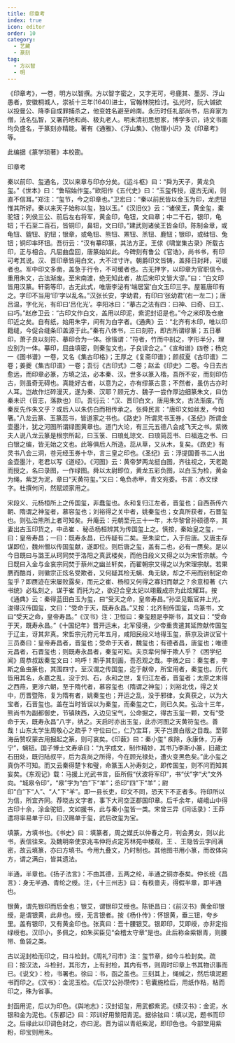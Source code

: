 ```yaml
---
title: 印章考
index: true
icon: editor
order: 10
category:
  - 艺藏
  - 篆刻
tag:
  - 方以智
  - 明
---
```


《印章考》，一卷，明方以智撰。方以智字密之，又字无可，号鹿其、墨厉、浮山愚者，安徽桐城人，崇祯十三年(1640)进士，官翰林院检讨。弘光时，阮大铖欲以投曼公、降李自成罪捕杀之，他变姓名避至岭南。永历时任礼部尚书，后弃家为僧，法名弘智，又署药地和尚、极丸老人。明末清初思想家，博学多识，诗文书画均负盛名，于篆刻亦精能。著有《通雅》、《浮山集》、《物理小识》及《印章考》等。  

此编据《篆学琐著》本校勘。  

印章考  

秦以前印、玺通名，汉以来章与印亦分矣。《运斗枢》曰：“舜为天子，黄龙负玺。”《世本》曰：“鲁昭始作玺。”欧阳作《五代史》曰：“玉玺传授，邃古无闻，则直不信耳。”郑注：“玺节，今之印章也。”卫宏曰：“秦以前民皆以金玉为印，龙虎钮惟其所好。秦以来天子始称以玺，独以玉。”《汉旧仪》云：“诸侯王，黄金玺，橐驼钮；列侯三公、前后左右将军，黄金印，龟钮，文曰章；中二千石，银印，龟钮；千石至二百石，皆铜印，鼻钮，文曰印。”建武则诸侯王皆金印。陈制金章，或龟钮、貔钮、豹钮；银章，或龟钮、熊钮、罴钮、羔钮、鹿钮；银印，或硅钮、兔钮；铜印率环钮。吾衍云：“汉有摹印篆，其法方正。王俅《啸堂集古录》所载古印，正与相合。凡屈曲盘回，唐篆始如此。今碑刻有鲁公《官诰》，尚书书，有印可考其说。汉、晋印章皆用白文，大不过寸许。朝爵印文皆铸，盖择日封拜，可缓者也。军中印文多凿，盖急于行令，不可缓者也。古无押字，以印章为官职信令。重用朱文，古法渐废。至宋南渡，绝无知此者，故后宋印文皆大谬。”曰：“白文印皆用汉篆。轩斋等印，古无此式，唯唐李泌有‘端居室’白文玉印三字。屋匾唐印有之。字印不当用‘印’字以乱名。”汉张长安，字幼君，有印曰‘张幼君’(右一左二)；唐吕温，字化光，有印曰‘吕化光’。李阳冰曰：“摹古之法有四：曰神、曰奇、曰工、曰巧。”赵彦卫云：“古印文作白文，盖用以印泥，紫泥封诏是也。”今之米印及仓廒印近之矣。自有纸，始用朱字，间有为白字者。《通典》云：“北齐有木印，唯以印籍缝，今促合缝条印盖源于此。”秦有八体书，三曰刻符，即古所谓缪篆；五日摹印，萧子良以刻符、摹印合为一体。徐锴谓：“符者，竹而中剖之，字形半分，理应别为一体。摹印，屈曲填密，则秦玺文也，子良误合之。”《宣和谱》四卷；杨克一《图书谱》一卷，又名《集古印格》；王厚之《复斋印谱》；颜叔夏《古印谱》二卷；姜夔《集古印谱》一卷；吾衍《古印式》二卷；赵孟《印史》二卷。今日去古愈远，而印章必篆，方填之法，必本秦、汉。世多以篆入楷，吾所不安，而刻印仿古，则虽奇无碍也。真能好古者，以意为之，亦有缪篆古意；不然者，虽仿古亦时人耳。岂故作烂碎漫灭，遂为秦、汉耶？顾元方、魏子一尝作厚边细篆朱文，曰仿秦未识（音志，落款也）印。吾衍云：“汉、晋印白文，唐用朱文，古法渐废。”而秦反先作朱文乎？或后人以朱仿白而相传承之。张舜民言：“唐印文如丝发，今如箸。”八龙云篆、玉篆蕊书，皆道家之书也。《路史》所谓灵书玉券，《圣纪》所谓金壶墨汁，犹之河图所谓绿图黄章也。道门大论，有三元五德八会成飞天之书。紫微夫人说八龙云篆是根宗所起，曰玉箓、曰琅虬琼文、曰琅简蕊书、曰福连之书、曰白银之编，皆无始之文也。此等俱后人所造。蕊从草，又从木，复矣。《路史》有灵书八会三洞，苍元经玉券十华，言三皇之印也。《圣纪》云：浮提国善书二人出金壶墨汁，老君以写《道经》。《河图》云：黄帝梦两龙挺白图，齐往视之，天老跪而授之，名曰录图，一作绿图。舜以太尉即位，黄龙五彩负图，以白玉为检，黄金为绳，紫芝为泥，章曰“天黄符玺。”又曰：龟负赤甲，青文宛委。书言：赤文绿字。杜撰何问，然赋颂家用之。  

宋段义、元杨桓所上之传国玺，非蠢玺也。永和复归江左者，晋玺也；自西燕传六朝、隋谓之神玺者，慕容玺也；刘裕得之关中者，姚秦玺也；女真所获者，石晋玺也。则弘治熊所上者可知矣。升庵云：元朝至元三十一年，木华黎曾孙硕德卒，其妻出古玉印货之，中丞崔 、秘丞杨桓辨其为传国玺上之。慎按，秦始皇之玺，一曰：皇帝寿昌；一曰：既寿永昌，已传疑有二矣。至朱梁亡，入于后唐。又唐主存谋即位，魏州僧以传国玺献，遂即位。则后唐之玺，盖有二也，必有一赝矣。是以今日既曰与潞王从珂同焚于洛阳之真武楼矣，而他日段义又得之以为宋哲宗献。今日既曰入金与金哀宗同焚于蔡州之幽兰轩矣，而翟朝宗又得之以为宋理宗献。若果赝而酷肖，则徽宗正炫名受欺者，又何疑其检无螭、角无缺，却之不用而别制定命玺乎？即赝迹在宋屡败露矣，而元之崔、杨桓又何得之寡妇而献之？余意桓著《六书统》必私刻之，谋于崔 而托为之，欲迎合皇太妃以翊戴成宗为此炫耀耳。按《通典》云：秦得蓝田白玉为玺，曰“受天之命，皇帝寿昌。”孙坚见甄官井上光，浚得汉传国玺，文曰：“受命于天，既寿永昌。”又按：北齐制传国玺，鸟篆书，文曰“受天之命，皇帝寿昌。”《汉书》注：卫恒曰：秦玺题是李斯书，其文曰：“受命于天，既寿永昌。”《十国纪年》晋开运末，北军侵境，少帝重贵遣其延煦献传国玺于辽主，讶其非真。宋哲宗元符元年五月，咸阳民段义地得玉玺，蔡京及讲议官十三员奏曰：皇帝寿昌者，晋玺也；受命于天者，魏玺也；有德者昌，唐玺也；唯德元昌者，石晋玺也；则既寿永昌者，秦玺可知。夫京辈何惮于欺人乎？《困学纪闻》周恭叔跋秦玺文曰：呜呼！斯乎其刻画，吾忍观之哉。李微之曰：秦玺者，李斯之鱼虫篆也，其围四寸。至汉谓之传国玺，迄于献帝，所宝用者，秦玺也。历代皆用其名，永嘉之乱，没于刘、石，永和之世，复归江左者，晋玺者；太原之末得之西燕，更涉六朝，至于隋代者，慕容玺也（隋谓之神玺）；刘裕北伐，得之关中，历晋暨陈，复为隋有者，姚秦玺也；开运之乱，没于邪律，女真获之，以为大宝者，石晋玺也。盖在当时皆误以为秦玺，而秦玺之亡，则已久矣。弘治十三年，熊尚书为副都御史，节镇陕西，入边见宝气，公命掘之，得古玉玺一颗，文有“受命于天，既寿永昌”八字，纳之。天启时亦出玉玺，此亦河图之天黄符玺也。善哉！山东太学生周敬心之疏乎？守位曰仁，仁乃宝耳，天子岂畏白版之目哉。至郭海岳赞叹蒙古用掘起之篆，则可哀矣。《印薮》曰：秦小玺“ 疾除，永康休，万寿宁”，螭钮。国子博士文寿承曰：“九字成文，制作精妙，其书乃李斯小篆，旧藏沈石田处，既归陆叔平，后为袁尚之所得，今在顾光禄处，遭火变黑色矣。”此小玺之真伪不可知。而又云秦得楚卞和璧，命篆玉人孙寿刻之，即传国玺，则不问而知其妄矣。《东观记》载：马援上光武书言，臣所假“伏波将军印”，书“伏”字“犬”文外向。“城皋令印”，“皋”字为“白”下“羊”；丞印“四”下“羊”；尉印“白”下“人”、“人”下“羊”。即一县长吏，印文不同，恐天下不正者多。符印所以为信，所宜齐同。荐晓古文字者，事下大司空正郡国印章。后千余年，嵯峨山中得古印十余，涂金驼钮，文如援书，此与秦小玺皆一类。宋曾三异《同话录》：王莽遣将率易单于印，曰汉赐单于玺，武后改玺为宝。  

填篆，方填书也。《书史》曰：填篆者，周之媒氏以仲春之月，判会男女，则以此书，表信往来。及魏明帝使京兆韦仲将点定芳林苑中楼观，王 、王隐皆云字间满密，故云填篆，亦曰方填书。今用九叠文，乃时制也。其他图书用小篆，而改体向方，谓之满白，皆其遗法。  

半通，半章也。《扬子法言》：不由其德，五两之纶，半通之铜亦泰矣。仲长统《昌言》：身无半通、青纶之绶。注，《十三州志》曰：有秩啬夫，得假半章，即半通也。  

银黄，谓先银印而后金也；银艾，谓银印艾绶也。陈钜昌曰：《前汉书》黄金印银绶，是谓银黄，此非也。绶，无言银者。按《杨仆传》：怀银黄，垂三钮，夸乡里。盖有银印，又有黄金印也。张真曰：吾十腰银艾。银即印，艾即绶，亦非定指绿绶也。汉印小，多佩之，如朱买臣见“会稽太守章”是也。此后称金紫银青，则腰带、鱼袋之类。  

古以泥封检而印之，曰斗检封。《周礼?司市》注：玺节章，如今斗检封矣。疏曰：按汉法，斗检封，其形方，上有封检，其内有书，则周时印章上书其物识事而已。《说文》：检，书署也。徐曰：书，函之盖也。三刻其上，绳缄之，然后填泥题书而印之。《汉书》：金泥玉检。《后汉?公孙瓒传》：皂囊施检后，用纸作粘，粘而印之，殊为省事。  

封函用泥，后以为印色。《舆地志》：汉封诏玺，用武都紫泥。《续汉书》：金泥，水银和金为泥也。《东都记》曰：邓训好用黎阳青泥。据徐铉曰：填以泥，题书而印之。后缘此以印调色封之，亦曰泥。晋为诏以青纸紫泥，即印色也。今部堂用紫粉，印宝则用朱。  

